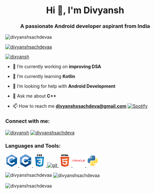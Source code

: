 <h1 align="center">Hi 👋, I'm Divyansh</h1>
<h3 align="center">A passionate Android developer aspirant from India</h3>

<p align="left"> <img src="https://komarev.com/ghpvc/?username=divyanshsachdevaa&label=Profile%20views&color=0e75b6&style=flat" alt="divyanshsachdevaa" /> </p>

<p align="left"> <a href="https://github.com/ryo-ma/github-profile-trophy"><img src="https://github-profile-trophy.vercel.app/?username=divyanshsachdevaa" alt="divyanshsachdevaa" /></a> </p>

<p align="left"> <a href="https://twitter.com/dixyansh" target="blank"><img src="https://img.shields.io/twitter/follow/dixyansh?logo=twitter&style=for-the-badge" alt="dixyansh" /></a> </p>

- 🔭 I’m currently working on **improving DSA**

- 🌱 I’m currently learning **Kotlin**

- 🤝 I’m looking for help with **Android Development**

- 💬 Ask me about **C++**

- 📫 How to reach me **divyanshxsachdeva@gmail.com**
[![Spotify](spotify-b5aswxubq-divyanshs-projects-d041006e.vercel.app)](https://open.spotify.com/user/USER_NAME)

<h3 align="left">Connect with me:</h3>
<p align="left">
<a href="https://twitter.com/dixyansh" target="blank"><img align="center" src="https://raw.githubusercontent.com/rahuldkjain/github-profile-readme-generator/master/src/images/icons/Social/twitter.svg" alt="dixyansh" height="30" width="40" /></a>
<a href="https://www.leetcode.com/divyanshsachdeva" target="blank"><img align="center" src="https://raw.githubusercontent.com/rahuldkjain/github-profile-readme-generator/master/src/images/icons/Social/leet-code.svg" alt="divyanshsachdeva" height="30" width="40" /></a>
</p>

<h3 align="left">Languages and Tools:</h3>
<p align="left"> <a href="https://www.cprogramming.com/" target="_blank" rel="noreferrer"> <img src="https://raw.githubusercontent.com/devicons/devicon/master/icons/c/c-original.svg" alt="c" width="40" height="40"/> </a> <a href="https://www.w3schools.com/cpp/" target="_blank" rel="noreferrer"> <img src="https://raw.githubusercontent.com/devicons/devicon/master/icons/cplusplus/cplusplus-original.svg" alt="cplusplus" width="40" height="40"/> </a> <a href="https://www.w3schools.com/css/" target="_blank" rel="noreferrer"> <img src="https://raw.githubusercontent.com/devicons/devicon/master/icons/css3/css3-original-wordmark.svg" alt="css3" width="40" height="40"/> </a> <a href="https://git-scm.com/" target="_blank" rel="noreferrer"> <img src="https://www.vectorlogo.zone/logos/git-scm/git-scm-icon.svg" alt="git" width="40" height="40"/> </a> <a href="https://www.w3.org/html/" target="_blank" rel="noreferrer"> <img src="https://raw.githubusercontent.com/devicons/devicon/master/icons/html5/html5-original-wordmark.svg" alt="html5" width="40" height="40"/> </a> <a href="https://www.oracle.com/" target="_blank" rel="noreferrer"> <img src="https://raw.githubusercontent.com/devicons/devicon/master/icons/oracle/oracle-original.svg" alt="oracle" width="40" height="40"/> </a> <a href="https://www.python.org" target="_blank" rel="noreferrer"> <img src="https://raw.githubusercontent.com/devicons/devicon/master/icons/python/python-original.svg" alt="python" width="40" height="40"/> </a> </p>

<p><img align="left" src="https://github-readme-stats.vercel.app/api/top-langs?username=divyanshsachdevaa&show_icons=true&locale=en&layout=compact" alt="divyanshsachdevaa" /></p>

<p>&nbsp;<img align="center" src="https://github-readme-stats.vercel.app/api?username=divyanshsachdevaa&show_icons=true&locale=en" alt="divyanshsachdevaa" /></p>

<p><img align="center" src="https://github-readme-streak-stats.herokuapp.com/?user=divyanshsachdevaa&" alt="divyanshsachdevaa" /></p>
